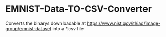 # EMNIST-Data-TO-CSV-Converter
Converts the binarys downloadable at https://www.nist.gov/itl/iad/image-group/emnist-dataset into a *.csv file
